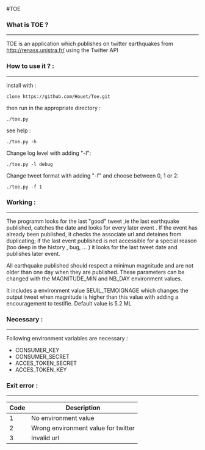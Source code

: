 #TOE



### What is TOE ?

*****************


TOE is an application which publishes on twitter earthquakes from 
http://renass.unistra.fr/ using the Twitter API



### How to use it ?  :

**********************


install with :

```
clone https://github.com/Houet/Toe.git
```

then run in the appropriate directory :

```
./toe.py 
```

see help :
```
./toe.py -h
```

Change log level with adding "-l":
```
./toe.py -l debug
```

Change tweet format with adding "-f" and choose between 0, 1 or 2:
```
./toe.py -f 1
```


### Working :

*************


The programm looks for the last "good" tweet ,ie the last earthquake published, 
catches the date and looks for every later event .
If the event has already been published, it checks the associate url and 
detaines from duplicating; 
if the last event published is not accessible 
for a special reason (too deep in the history , bug, ... )
it looks for the last tweet date and publishes later event.

All earthquake published should respect a minimun magnitude and are not older 
than one day when they are published. These parameters can be changed with 
the MAGNITUDE_MIN and NB_DAY environment values.

It includes a environment value SEUIL_TEMOIGNAGE which changes the output tweet
when magnitude is higher than this value with adding a encouragement to
testifie.
Default value is 5.2 ML


### Necessary  :

****************


Following environment variables are necessary :					
* CONSUMER_KEY
* CONSUMER_SECRET
* ACCES_TOKEN_SECRET
* ACCES_TOKEN_KEY


### Exit error :
 
****************		 
 

|	Code    |   		  Description			   |
|-----------|--------------------------------------|
|	  1     |  No environment value                |
|	  2     |  Wrong environment value for twitter | 
|	  3     |  Invalid url                         |







